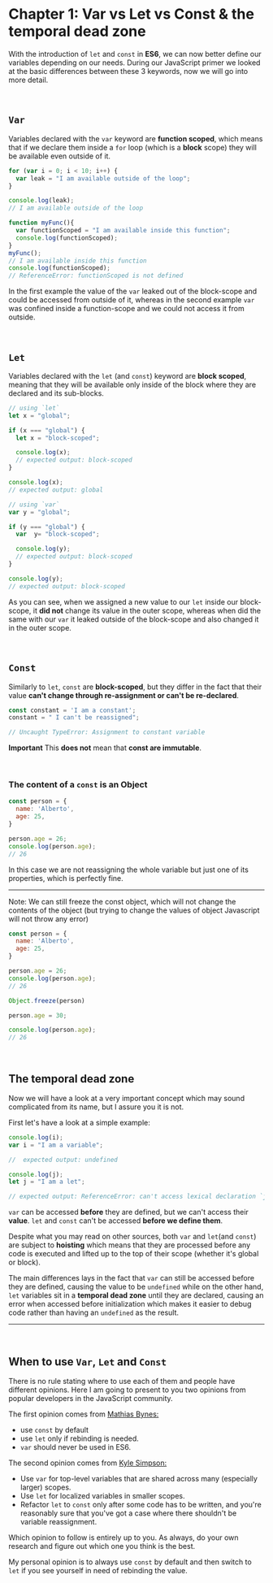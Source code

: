 # Chapter 1: Var vs Let vs Const & the temporal dead zone

With the introduction of `let` and `const` in **ES6**, we can now better define our variables depending on our needs. During our JavaScript primer we looked at the basic differences between these 3 keywords, now we will go into more detail.

&nbsp;

## `Var`

Variables declared with the `var` keyword are **function scoped**, which means that if we declare them inside a `for` loop (which is a **block** scope) they will be available even outside of it.

``` javascript
for (var i = 0; i < 10; i++) {
  var leak = "I am available outside of the loop";
}

console.log(leak);
// I am available outside of the loop

function myFunc(){
  var functionScoped = "I am available inside this function";
  console.log(functionScoped);
}
myFunc();
// I am available inside this function
console.log(functionScoped);
// ReferenceError: functionScoped is not defined
```

In the first example the value of the `var` leaked out of the block-scope and could be accessed from outside of it, whereas in the second example `var` was confined inside a function-scope and we could not access it from outside.

&nbsp;

## `Let`

Variables declared with the `let` (and `const`) keyword are **block scoped**, meaning that they will be available only inside of the block where they are declared and its sub-blocks.

``` javascript
// using `let`
let x = "global";

if (x === "global") {
  let x = "block-scoped";

  console.log(x);
  // expected output: block-scoped
}

console.log(x);
// expected output: global

// using `var`
var y = "global";

if (y === "global") {
  var  y= "block-scoped";

  console.log(y);
  // expected output: block-scoped
}

console.log(y);
// expected output: block-scoped
```

As you can see, when we assigned a new value to our `let` inside our block-scope, it **did not** change its value in the outer scope, whereas when did the same with our `var` it leaked outside of the block-scope and also changed it in the outer scope.

&nbsp;

## `Const`

Similarly to `let`, `const` are **block-scoped**, but they differ in the fact that their value **can't change through re-assignment or can't be re-declared**.


``` javascript
const constant = 'I am a constant';
constant = " I can't be reassigned";

// Uncaught TypeError: Assignment to constant variable
```

**Important**
This **does not** mean that **const are immutable**.

&nbsp;

### The content of a `const` is an Object

``` javascript
const person = {
  name: 'Alberto',
  age: 25,
}

person.age = 26;
console.log(person.age);
// 26
```

In this case we are not reassigning the whole variable but just one of its properties, which is perfectly fine.

---

Note: We can still freeze the const object, which will not change the contents of the object (but trying to change the values of object Javascript will not throw any error)

``` javascript
const person = {
  name: 'Alberto',
  age: 25,
}

person.age = 26;
console.log(person.age);
// 26

Object.freeze(person)

person.age = 30;

console.log(person.age);
// 26
```

&nbsp;

## The temporal dead zone

Now we will have a look at a very important concept which may sound complicated from its name, but I assure you it is not.

First let's have a look at a simple example:

```javascript
console.log(i);
var i = "I am a variable";

//  expected output: undefined

console.log(j);
let j = "I am a let";

// expected output: ReferenceError: can't access lexical declaration `j' before initialization
```

`var` can be accessed **before** they are defined, but we can't access their **value**.
`let` and `const` can't be accessed **before we define them**.

Despite what you may read on other sources, both `var` and `let`(and `const`) are subject to **hoisting** which means that they are processed before any code is executed and lifted up to the top of their scope (whether it's global or block).

The main differences lays in the fact that `var` can still be accessed before they are defined, causing the value to be `undefined` while on the other hand, `let` variables sit in a **temporal dead zone** until they are declared, causing an error when accessed before initialization which makes it easier to debug code rather than having an `undefined` as the result.

---
&nbsp;

## When to use `Var`, `Let` and `Const`

There is no rule stating where to use each of them and people have different opinions. Here I am going to present to you two opinions from popular developers in the JavaScript community.

The first opinion comes from [Mathias Bynes:](https://mathiasbynens.be/notes/es6-const)

- use `const` by default
- use `let` only if rebinding is needed.
- `var` should never be used in ES6.


The second opinion comes from [Kyle Simpson:](https://me.getify.com/)

- Use `var` for top-level variables that are shared across many (especially larger) scopes.
- Use `let` for localized variables in smaller scopes.
- Refactor `let` to `const` only after some code has to be written, and you're reasonably sure that you've got a case where there shouldn't be variable reassignment.

Which opinion to follow is entirely up to you. As always, do your own research and figure out which one you think is the best.

My personal opinion is to always use `const` by default and then switch to `let` if you see yourself in need of rebinding the value.
